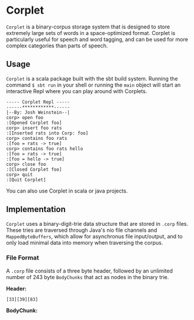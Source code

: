 # Corplet

`Corplet` is a binary-corpus storage system that is designed to store extremely large sets of words in a space-optimized format. Corplet is particularly useful for speech and word tagging, and can be used for more complex categories than parts of speech.

## Usage

`Corplet` is a scala package built with the sbt build system. Running the command `$ sbt run` in your shell or running the `main` object will start an interactive Repl where you can play around with Corplets.

```
----- Corplet Repl -----
------************------
|--By: Josh Weinstein--|
corp> open foo
:[Opened Corplet foo]
corp> insert foo rats
:[Inserted rats into Corp: foo]
corp> contains foo rats
:[foo = rats -> true]
corp> contains foo rats hello
:[foo = rats -> true]
:[foo = hello -> true]
corp> close foo
:[Closed Corplet foo]
corp> quit
:[Quit Corplet]

```

You can also use Corplet in scala or java projects.

## Implementation

`Corplet` uses a binary-digit-trie data structure that are stored in `.corp` files. These tries are traversed through Java's nio file channels and `MappedByteBuffers`, which allow for asynchronus file input/output, and to only load minimal data into memory when traversing the corpus.

### File Format

A `.corp` file consists of a three byte header, followed by an unlimited number of 243 byte `BodyChunks` that act as nodes in the binary trie.

**Header:**

```
[33][39][83]
```

**BodyChunk:**